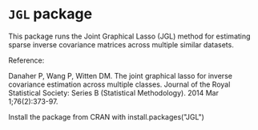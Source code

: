 
# `JGL` package
This package runs the Joint Graphical Lasso (JGL) method for estimating sparse inverse covariance matrices across multiple similar datasets. 

Reference:

Danaher P, Wang P, Witten DM. The joint graphical lasso for inverse covariance estimation across multiple classes. Journal of the Royal Statistical Society: Series B (Statistical Methodology). 2014 Mar 1;76(2):373-97.

Install the package from CRAN with install.packages("JGL")